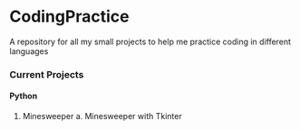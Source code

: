 # CodingPractice
A repository for all my small projects to help me practice coding in different languages

### Current Projects

#### Python
1. Minesweeper
    a. Minesweeper with Tkinter